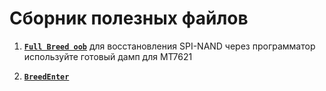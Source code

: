 # Сборник полезных файлов

1. [**`Full Breed oob`**](/assets/files/Full_Breed_oob.zip) для восстановления SPI-NAND через программатор используйте готовый дамп для MT7621

2. [**`BreedEnter`**](/wiki/helpful/breedenter)
